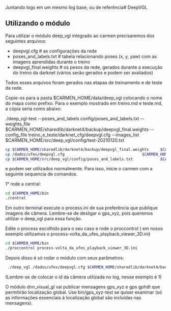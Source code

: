 Juntando logs em um mesmo log base, ou de referência# DeepVGL

## Utilizando o módulo 

Para utilizar o módulo deep_vgl integrado ao carmen precisaremos dos seguintes arquivos:
* deepvgl.cfg               # as configurações da rede
* poses_and_labels.txt      # tabela relacionando poses  (x, y, yaw) com as imagens aprendidas durante o treino
* deepvgl_final.weights     # os pesos da rede, gerados durante a execução do treino da darknet (vários serão gerados e podem ser avaliados)

Todos esses arquivos foram gerados nas etapas de treinamento e de teste da rede.

Copie-os para a pasta $CARMEN_HOME/data/deep_vgl colocando o nome do mapa como prefixo. Para o exemplo mostrado em treino.md e teste.md,
a cópia seria como abaixo: 

./deep_vgl-test --poses_and_labels config/poses_and_labels.txt --weights_file $CARMEN_HOME/sharedlib/darknet4/backup/deepvgl_final.weights --config_file treino_e_teste/darknet_cfg/deepvgl.cfg  --images_list $CARMEN_HOME/src/deep_vgl/config/test-20210120.txt 


```bash 
cp $CARMEN_HOME/sharedlib/darknet4/backup/deepvgl_final.weights 	$CARMEN_HOME/data/deep_vgl/map_volta_da_ufes-20210131-art2-deepvgl_final.weights
cp /dados/ufes/deepvgl.cfg 									$CARMEN_HOME/data/deep_vgl/map_volta_da_ufes-20210131-art2-deepvgl.cfg
cp $CARMEN_HOME/src/deep_vgl/config/poses_and_labels.txt 			$CARMEN_HOME/data/deep_vgl/map_volta_da_ufes-20210131-art2-poses_and_labels.txt
```

e podem ser utilizados normalmente. Para isso, inicie o carmen com a seguinte sequencia de comandos.

1° rode a central:

```bash
cd $CARMEN_HOME/bin
./central
```

Em outro terminal execute o process.ini de sua preferência que publique imagens de câmera. Lembre-se de desligar o gps_xyz, pois queremos utilizar o deep_vgl para essa função.

Edite o process escolhido para o seu caso e rode o proccontrol ( em nosso exemplo utilizamos o process-volta_da_ufes_playback_viewer_3D.ini)

```bash
cd $CARMEN_HOME/bin
./proccontrol process-volta_da_ufes_playback_viewer_3D.ini

```

Depois disso é só rodar o módulo com seus parâmetros:

```bash
 ./deep_vgl /dados/ufes/deepvgl.cfg $CARMEN_HOME/sharedlib/darknet4/backup/deepvgl_final.weights config/poses_and_labels.txt 2 -camera_id 1
```

(Lembre-se de colocar o id da câmera utilizada no log, nesse exemplo é 1)

O módulo dnn_visual_gl vai publicar mensagens gps_xyz e gps gphdt que permitirão localização global.
Use bin/gps_xyz-test se quiser examinar (só as informações essenciais à localização global são incluídas nas mensagens).

